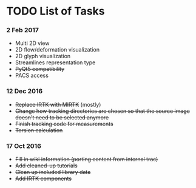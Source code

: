 # TODO List of Tasks

### 2 Feb 2017
 * Multi 2D view
 * 2D flow/deformation visualization
 * 2D glyph visualization
 * Streamlines representation type
 * ~~PyQt5 compatibility~~
 * PACS access

### 12 Dec 2016
 * ~~Replace IRTK with MIRTK~~ (mostly)
 * ~~Change how tracking directories are chosen so that the source image doesn't need to be selected anymore~~
 * ~~Finish tracking code for measurements~~
 * ~~Torsion calculation~~
 
### 17 Oct 2016
 * ~~Fill in wiki information (porting content from internal trac)~~
 * ~~Add cleaned-up tutorials~~
 * ~~Clean up included library data~~
 * ~~Add IRTK components~~
